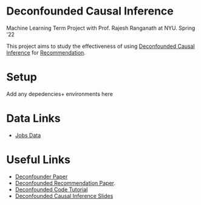 # Deconfounded Causal Inference 

Machine Learning Term Project with Prof. Rajesh Ranganath at NYU. Spring '22

This project aims to study the effectiveness of using [Deconfounded Causal Inference](https://arxiv.org/pdf/1805.06826.pdf) for [Recommendation](https://arxiv.org/pdf/1808.06581.pdf).


# Setup

Add any depedencies+ environments here

# Data Links
- [Jobs Data](https://users.nber.org/~rdehejia/data/.nswdata2.html)


# Useful Links
- [Deconfounder Paper](https://arxiv.org/pdf/1805.06826.pdf)
- [Deconfounded Recommendation Paper](https://arxiv.org/pdf/1808.06581.pdf).
- [Deconfounded Code Tutorial](https://github.com/blei-lab/deconfounder_tutorial)
- [Deconfounded Causal Inference Slides](http://www.cs.columbia.edu/~blei/talks/deconfounder.pdf)